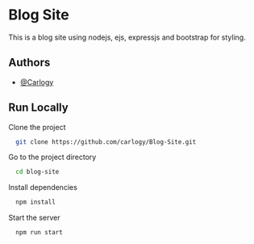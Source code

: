 
# Blog Site

This is a blog site using nodejs, ejs, expressjs and bootstrap for styling. 


## Authors

- [@Carlogy](https://www.github.com/carlogy)


## Run Locally

Clone the project

```bash
  git clone https://github.com/carlogy/Blog-Site.git
```

Go to the project directory

```bash
  cd blog-site
```

Install dependencies

```bash
  npm install
```

Start the server

```bash
  npm run start
```

